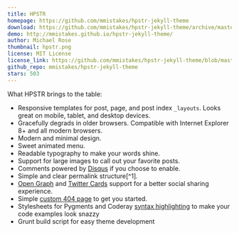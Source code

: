 ```yaml
---
title: HPSTR
homepage: https://github.com/mmistakes/hpstr-jekyll-theme
download: https://github.com/mmistakes/hpstr-jekyll-theme/archive/master.zip
demo: http://mmistakes.github.io/hpstr-jekyll-theme/
author: Michael Rose
thumbnail: hpstr.png
license: MIT License
license_link: https://github.com/mmistakes/hpstr-jekyll-theme/blob/master/LICENSE
github_repo: mmistakes/hpstr-jekyll-theme
stars: 503
---
```


What HPSTR brings to the table:

* Responsive templates for post, page, and post index `_layouts`. Looks
  great on mobile, tablet, and desktop devices.
* Gracefully degrads in older browsers. Compatible with Internet
  Explorer 8+ and all modern browsers.
* Modern and minimal design.
* Sweet animated menu.
* Readable typography to make your words shine.
* Support for large images to call out your favorite posts.
* Comments powered by [Disqus](http://disqus.com) if you choose to enable.
* Simple and clear permalink structure[^1].
* [Open Graph](https://developers.facebook.com/docs/opengraph/) and
  [Twitter Cards](https://dev.twitter.com/docs/cards) support for a
  better social sharing experience.
* Simple [custom 404
  page](http://mmistakes.github.io/hpstr-jekyll-theme/404.html) to get
  you started.
* Stylesheets for Pygments and Coderay [syntax
  highlighting](http://mmistakes.github.io/hpstr-jekyll-theme/code-highlighting-post/)
  to make your code examples look snazzy
* Grunt build script for easy theme development
